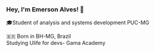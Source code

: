 ### Hey, I'm Emerson Alves!  👋

🎓Student of analysis and systems development PUC-MG



🇧🇷  Born in BH-MG, Brazil  
Studying Ulife for devs- Gama Academy

